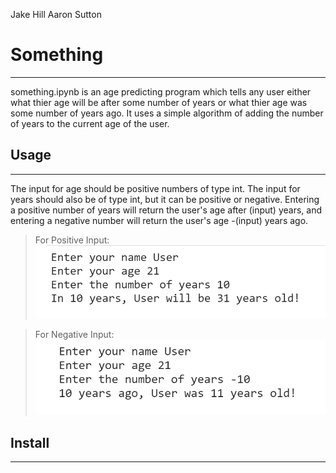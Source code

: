 Jake Hill
Aaron Sutton

# Something
___

something.ipynb is an age predicting program which tells any user either what thier age will be after some number of years or what thier age was some number of years ago.
It uses a simple algorithm of adding the number of years to the current age of the user. 

## Usage
---
The input for age should be positive numbers of type int. 
The input for years should also be of type int, but it can be positive or negative.
Entering a positive number of years will return the user's age after (input) years, and entering a negative number will return the user's age -(input) years ago.
> For Positive Input:
![example](somethingpositive.png)

> For Negative Input:
![example](somethingnegative.png)

## Install
---



